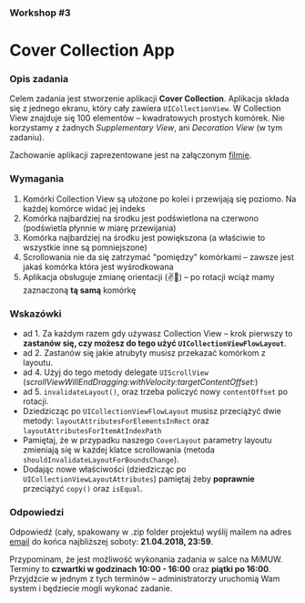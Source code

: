 ### Workshop #3

# Cover Collection App

### Opis zadania

Celem zadania jest stworzenie aplikacji **Cover Collection**. Aplikacja składa się z jednego ekranu, który cały zawiera `UICollectionView`. W Collection View znajduje się 100 elementów – kwadratowych prostych komórek. Nie korzystamy z żadnych *Supplementary View*, ani *Decoration View* (w tym zadaniu).

Zachowanie aplikacji zaprezentowane jest na załączonym [filmie](film.mov).

### Wymagania

1. Komórki Collection View są ułożone po kolei i przewijają się poziomo. Na każdej komórce widać jej indeks
2. Komórka najbardziej na środku jest podświetlona na czerwono (podświetla płynnie w miarę przewijania)
3. Komórka najbardziej na środku jest powiększona (a właściwie to wszystkie inne są pomniejszone)
4. Scrollowania nie da się zatrzymać "pomiędzy" komórkami – zawsze jest jakaś komórka która jest wyśrodkowana
5. Aplikacja obsługuje zmianę orientacji (✌️🌈) – po rotacji wciąż mamy zaznaczoną **tą samą** komórkę

### Wskazówki

- ad 1. Za każdym razem gdy używasz Collection View – krok pierwszy to **zastanów się, czy możesz do tego użyć `UICollectionViewFlowLayout`**.
- ad 2. Zastanów się jakie atrubyty musisz przekazać komórkom z layoutu.
- ad 4. Użyj do tego metody delegate `UIScrollView` (*scrollViewWillEndDragging:withVelocity:targetContentOffset:*)
- ad 5. `invalidateLayout()`, oraz trzeba policzyć nowy `contentOffset` po rotacji.
- Dziedzicząc po `UICollectionViewFlowLayout` musisz przeciążyć dwie metody: `layoutAttributesForElementsInRect` oraz `layoutAttributesForItemAtIndexPath`
- Pamiętaj, że w przypadku naszego `CoverLayout` parametry layoutu zmieniają się w każdej klatce scrollowania (metoda `shouldInvalidateLayoutForBoundsChange`).
- Dodając nowe właściwości (dziedzicząc po `UICollectionViewLayoutAttributes`) pamiętaj żeby **poprawnie** przeciążyć `copy()` oraz `isEqual`.

### Odpowiedzi

Odpowiedź (cały, spakowany w .zip folder projektu) wyślij mailem na adres [email](mailto:michal.dabrowski+workshop3@daftcode.pl) do końca najbliższej soboty: **21.04.2018, 23:59**.

Przypominam, że jest możliwość wykonania zadania w salce na MiMUW. Terminy to **czwartki w godzinach 10:00 - 16:00** oraz **piątki po 16:00**. Przyjdźcie w jednym z tych terminów – administratorzy uruchomią Wam system i będziecie mogli wykonać zadanie.
